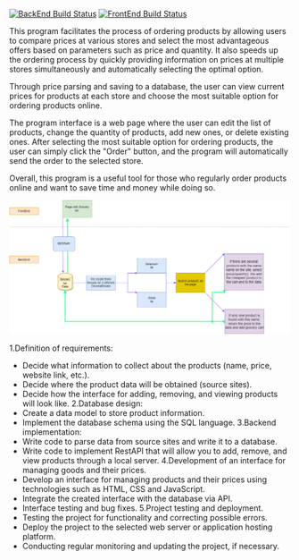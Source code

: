 [![BackEnd Build Status](https://github.com/DigiDoggy/GroceryCompare/workflows/BackEnd%20build/badge.svg)](https://github.com/DigiDoggy/GroceryCompare/actions/workflows/build-backend.yml)
[![FrontEnd Build Status](https://github.com/DigiDoggy/GroceryCompare/workflows/FrontEnd%20build/badge.svg)](https://github.com/DigiDoggy/GroceryCompare/actions/workflows/build-frontend.yml)

This program facilitates the process of ordering products by allowing users to compare prices at various stores and select the most advantageous offers based on parameters such as price and quantity. It also speeds up the ordering process by quickly providing information on prices at multiple stores simultaneously and automatically selecting the optimal option.

Through price parsing and saving to a database, the user can view current prices for products at each store and choose the most suitable option for ordering products online.

The program interface is a web page where the user can edit the list of products, change the quantity of products, add new ones, or delete existing ones. After selecting the most suitable option for ordering products, the user can simply click the "Order" button, and the program will automatically send the order to the selected store.

Overall, this program is a useful tool for those who regularly order products online and want to save time and money while doing so.

![image alt](https://github.com/DigiDoggy/GroceryCompare/blob/master/GroceryCompare.drawio.png)

1.Definition of requirements:
 * Decide what information to collect about the products (name, price, website link, etc.).
 * Decide where the product data will be obtained (source sites).
 * Decide how the interface for adding, removing, and viewing products will look like.
2.Database design:
 * Create a data model to store product information.
 * Implement the database schema using the SQL language.
3.Backend implementation:
 * Write code to parse data from source sites and write it to a database.
 * Write code to implement RestAPI that will allow you to add, remove, and view products through a local server.
4.Development of an interface for managing goods and their prices.
 * Develop an interface for managing products and their prices using technologies such as HTML, CSS and JavaScript.
 * Integrate the created interface with the database via API.
 * Interface testing and bug fixes.
5.Project testing and deployment.
 * Testing the project for functionality and correcting possible errors.
 * Deploy the project to the selected web server or application hosting platform.
 * Conducting regular monitoring and updating the project, if necessary.
